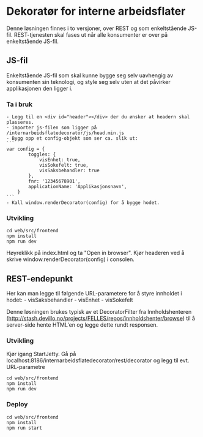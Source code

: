 # Dekoratør for interne arbeidsflater
Denne løsningen finnes i to versjoner, over REST og som enkeltstående JS-fil. REST-tjenesten skal fases ut når alle konsumenter er over på enkeltstående JS-fil. 


## JS-fil
Enkeltstående JS-fil som skal kunne bygge seg selv uavhengig av konsumenten sin teknologi, og style seg selv uten at det påvirker applikasjonen den ligger i.

### Ta i bruk
    - Legg til en <div id="header"></div> der du ønsker at headern skal plasseres. 
    - importer js-filen som ligger på /internarbeidsflatedecorator/js/head.min.js
    - Bygg opp et config-objekt som ser ca. slik ut: 
    ```
    var config = {
            toggles: {
                visEnhet: true,
                visSokefelt: true,
                visSaksbehandler: true
            },
            fnr: '12345678901',
            applicationName: 'Applikasjonsnavn',
        }
    ```
    - Kall window.renderDecorator(config) for å bygge hodet.
        
### Utvikling

```
cd web/src/frontend
npm install
npm run dev
```

Høyreklikk på index.html og ta "Open in browser". Kjør headeren ved å skrive window.renderDecorator(config) i consolen. 


## REST-endepunkt
Her kan man legge til følgende URL-parametere for å styre innholdet i hodet: 
    - visSaksbehandler
    - visEnhet
    - visSokefelt
    
Denne løsningen brukes typisk av et DecoratorFilter fra Innholdshenteren (http://stash.devillo.no/projects/FELLES/repos/innholdshenter/browse)
til å server-side hente HTML'en og legge dette rundt responsen.

### Utvikling

Kjør igang StartJetty. Gå på localhost:8186/internarbeidsflatedecorator/rest/decorator og legg til evt. URL-parametre

```
cd web/src/frontend
npm install
npm run dev
```

### Deploy

```
cd web/src/frontend
npm install
npm run start
```
